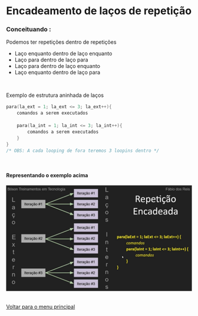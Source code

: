 # Encadeamento de laços de repetição

### Conceituando :
Podemos ter repetições dentro de repetições

- Laço enquanto dentro de laço enquanto
- Laço para dentro de laço para
- Laço para dentro de laço enquanto
- Laço enquanto dentro de laço para
<br>

Exemplo de estrutura aninhada de laços
```c
para(la_ext = 1; la_ext <= 3; la_ext++){
	comandos a serem executados

	para(la_int = 1; la_int <= 3; la_int++){
		comandos a serem executados
	}
}
/* OBS: A cada looping de fora teremos 3 loopins dentro */
```
<br>

#### Representando o exemplo acima
<img src="/Modulo%204%20-%20Estrutura%20de%20controle%20de%20repetição/img/003.jpg" width="700px">

<br/>
<br/>

[Voltar para o menu principal](https://github.com/Joshpcbrrj/Boson_treinamentos-Logica_de_programacao_com_portugol_studio)



